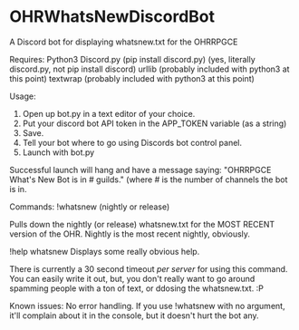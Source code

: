 # OHRWhatsNewDiscordBot
A Discord bot for displaying whatsnew.txt for the OHRRPGCE

Requires:
Python3
Discord.py (pip install discord.py) (yes, literally discord.py, not pip install discord)
urllib (probably included with python3 at this point)
textwrap (probably included with python3 at this point)

Usage: 
1. Open up bot.py in a text editor of your choice.
2. Put your discord bot API token in the APP_TOKEN variable (as a string)
3. Save.
4. Tell your bot where to go using Discords bot control panel.
5. Launch with bot.py

Successful launch will hang and have a message saying: "OHRRPGCE What's New Bot is in # guilds." (where # is the number of channels the bot is in.

Commands:
!whatsnew (nightly or release)

Pulls down the nightly (or release) whatsnew.txt for the MOST RECENT version of the OHR. Nightly is the most recent nightly, obviously. 

!help whatsnew
Displays some really obvious help.

There is currently a 30 second timeout _per server_ for using this command. You can easily write it out, but, you don't really want to go around spamming people with a ton of text, or ddosing the whatsnew.txt. :P


Known issues:
No error handling. If you use !whatsnew with no argument, it'll complain about it in the console, but it doesn't hurt the bot any.
